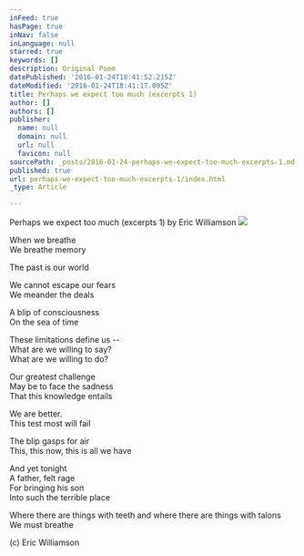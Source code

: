 ```yaml
---
inFeed: true
hasPage: true
inNav: false
inLanguage: null
starred: true
keywords: []
description: Original Poem
datePublished: '2016-01-24T18:41:52.215Z'
dateModified: '2016-01-24T18:41:17.095Z'
title: Perhaps we expect too much (excerpts 1)
author: []
authors: []
publisher:
  name: null
  domain: null
  url: null
  favicon: null
sourcePath: _posts/2016-01-24-perhaps-we-expect-too-much-excerpts-1.md
published: true
url: perhaps-we-expect-too-much-excerpts-1/index.html
_type: Article

---
```

Perhaps we expect too much (excerpts 1) by Eric Williamson
![](https://s3-us-west-2.amazonaws.com/the-grid-img/p/9a5926193c4f896ff462fa65958ae0a228ce38ef.jpg)

When we breathe   
We breathe memory 

The past is our world 

We cannot escape our fears   
We meander the deals 

A blip of consciousness   
On the sea of time 

These limitations define us --   
What are we willing to say?   
What are we willing to do? 

Our greatest challenge   
May be to face the sadness   
That this knowledge entails 

We are better.   
This test most will fail 

The blip gasps for air   
This, this now, this is all we have 

And yet tonight   
A father, felt rage   
For bringing his son   
Into such the terrible place 

Where there are things with teeth and where there are things with talons   
We must breathe 

(c) Eric Williamson